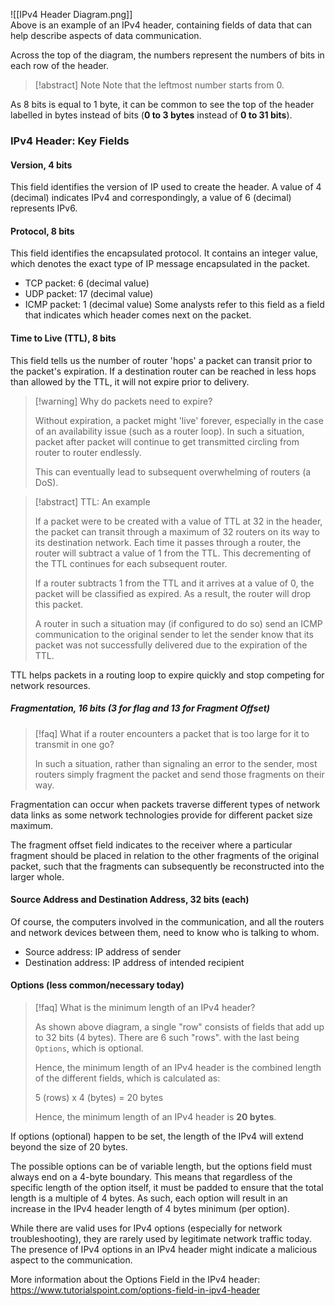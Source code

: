 ![[IPv4 Header Diagram.png]]
\
Above is an example of an IPv4 header, containing fields of data that can help describe aspects of data communication.

Across the top of the diagram, the numbers represent the numbers of bits in each row of the header. 

>[!abstract] Note
>Note that the leftmost number starts from 0.

As 8 bits is equal to 1 byte, it can be common to see the top of the header labelled in bytes instead of bits (**0 to 3 bytes** instead of **0 to 31 bits**).

### IPv4 Header: Key Fields
#### Version, 4 bits
This field identifies the version of IP used to create the header. A value of 4 (decimal) indicates IPv4 and correspondingly,  a value of 6 (decimal) represents IPv6.

#### Protocol, 8 bits
This field identifies the encapsulated protocol. It contains an integer value, which denotes the exact type of IP message encapsulated in the packet. 
- TCP packet: 6 (decimal value)
- UDP packet: 17 (decimal value)
- ICMP packet: 1 (decimal value)
Some analysts refer to this field as a field that indicates which header comes next on the packet.

#### Time to Live (TTL), 8 bits
This field tells us the number of router 'hops' a packet can transit prior to the packet's expiration. If a destination router can be reached in less hops than allowed by the TTL, it will not expire prior to delivery. 

>[!warning] Why do packets need to expire?
>
>Without expiration, a packet might 'live' forever, especially in the case of an availability issue (such as a router loop). In such a situation, packet after packet will continue to get transmitted circling from router to router endlessly. 
>
>This can eventually lead to subsequent overwhelming of routers (a DoS).

>[!abstract] TTL: An example
>
>If a packet were to be created with a value of TTL at 32 in the header, the packet can transit through a maximum of 32 routers on its way to its destination network. Each time it passes through a router, the router will subtract a value of 1 from the TTL. This decrementing of the TTL continues for each subsequent router.
>
>If a router subtracts 1 from the TTL and it arrives at a value of 0, the packet will be classified as expired. As a result, the router will drop this packet.
>
>A router in such a situation may (if configured to do so) send an ICMP communication to the original sender to let the sender know that its packet was not successfully delivered due to the expiration of the TTL. 

TTL helps packets in a routing loop to expire quickly and stop competing for network resources.

##### Fragmentation, 16 bits (3 for flag and 13 for Fragment Offset)
>[!faq] What if a router encounters a packet that is too large for it to transmit in one go?
>
>In such a situation, rather than signaling an error to the sender, most routers simply fragment the packet and send those fragments on their way.
>

Fragmentation can occur when packets traverse different types of network data links as some network technologies provide for different packet size maximum. 

The fragment offset field indicates to the receiver where a particular fragment should be placed in relation to the other fragments of the original packet, such that the fragments can subsequently be reconstructed into the larger whole. 

#### Source Address and Destination Address, 32 bits (each) 
Of course, the computers involved in the communication, and all the routers and network devices between them, need to know who is talking to whom. 
- Source address: IP address of sender
- Destination address: IP address of intended recipient

#### Options (less common/necessary today)
>[!faq] What is the minimum length of an IPv4 header?
>
>As shown above diagram, a single "row" consists of fields that add up to 32 bits (4 bytes). There are 6 such "rows". with the last being `Options`, which is optional.
>
>Hence, the minimum length of an IPv4 header is the combined length of the different fields, which is calculated as:
>
>5 (rows) x 4 (bytes) = 20 bytes
>
>Hence, the minimum length of an IPv4 header is **20 bytes**.

If options (optional) happen to be set, the length of the IPv4 will extend beyond the size of 20 bytes. 

The possible options can be of variable length, but the options field must always end on a 4-byte boundary. This means that regardless of the specific length of the option itself, it must be padded to ensure that the total length is a multiple of 4 bytes. 
As such, each option will result in an increase in the IPv4 header length of 4 bytes minimum (per option).

While there are valid uses for IPv4 options (especially for network troubleshooting), they are rarely used by legitimate network traffic today. The presence of IPv4 options in an IPv4 header might indicate a malicious aspect to the communication.

More information about the Options Field in the IPv4 header: https://www.tutorialspoint.com/options-field-in-ipv4-header